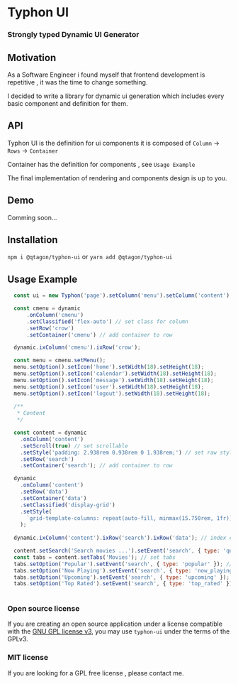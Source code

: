 # Typhon UI

### Strongly typed Dynamic UI Generator


## Motivation

As a Software Engineer i found myself that frontend development is repetitive , it was the time to change something.

I decided to write a library for dynamic ui generation which includes every basic component and definition for them.


## API

Typhon UI is the definition for ui components it is composed of `Column` → `Rows` → `Container`

Container has the definition for components , see `Usage Example`

The final implementation of rendering and components design is up to you.

## Demo

Comming soon...

## Installation

`npm i @qtagon/typhon-ui` or `yarn add @qtagon/typhon-ui`

## Usage Example

```javascript
  const ui = new Typhon('page').setColumn('menu').setColumn('content');

  const cmenu = dynamic
      .onColumn('cmenu')
      .setClassified('flex-auto') // set class for column
      .setRow('crow')
      .setContainer('cmenu') // add container to row

  dynamic.ixColumn('cmenu').ixRow('crow');

  const menu = cmenu.setMenu();
  menu.setOption().setIcon('home').setWidth(18).setHeight(18);
  menu.setOption().setIcon('calendar').setWidth(18).setHeight(18);
  menu.setOption().setIcon('message').setWidth(18).setHeight(18);
  menu.setOption().setIcon('user').setWidth(18).setHeight(18);
  menu.setOption().setIcon('logout').setWidth(18).setHeight(18);
  
  /**
   * Content
   */

  const content = dynamic
    .onColumn('content')
    .setScroll(true) // set scrollable
    .setStyle('padding: 2.938rem 0.938rem 0 1.938rem;') // set raw style
    .setRow('search')
    .setContainer('search'); // add container to row

  dynamic
    .onColumn('content')
    .setRow('data')
    .setContainer('data')
    .setClassified('display-grid')
    .setStyle(
      `grid-template-columns: repeat(auto-fill, minmax(15.750rem, 1fr)); grid-gap: 1.875rem;`
    );
    
  dynamic.ixColumn('content').ixRow('search').ixRow('data'); // index columns & rows

  content.setSearch('Search movies ...').setEvent('search', { type: 'query' });
  const tabs = content.setTabs('Movies'); // set tabs
  tabs.setOption('Popular').setEvent('search', { type: 'popular' }); // set tabs options & events
  tabs.setOption('Now Playing').setEvent('search', { type: 'now_playing' });
  tabs.setOption('Upcoming').setEvent('search', { type: 'upcoming' });
  tabs.setOption('Top Rated').setEvent('search', { type: 'top_rated' });
  
```

### Open source license

If you are creating an open source application under a license compatible with the [GNU GPL license v3](https://www.gnu.org/licenses/gpl-3.0.html), you may use `typhon-ui` under the terms of the GPLv3.

### MIT license

If you are looking for a GPL free license , please contact me.